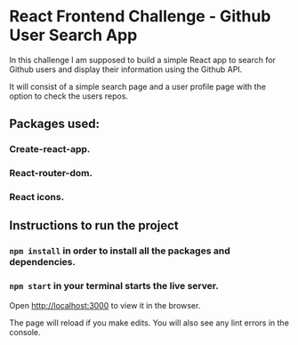# React Frontend Challenge - Github User Search App

In this challenge I am supposed to build a simple React app to search for Github users and display their information using
the Github API.

It will consist of a simple search page and a user profile page with the option to check the users repos.

## Packages used:
### Create-react-app.
### React-router-dom.
### React icons.

## Instructions to run the project

### `npm install` in order to install all the packages and dependencies.
### `npm start` in your terminal starts the live server.

Open [http://localhost:3000](http://localhost:3000) to view it in the browser.

The page will reload if you make edits.
You will also see any lint errors in the console.

